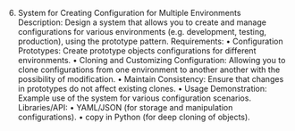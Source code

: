 6. System for Creating Configuration for Multiple Environments
Description:
Design a system that allows you to create and manage
configurations for various environments (e.g. development, testing,
production), using the prototype pattern.
Requirements:
• Configuration Prototypes: Create prototype objects
configurations for different environments.
• Cloning and Customizing Configuration:
Allowing you to clone configurations from one environment to another
another with the possibility of modification.
• Maintain Consistency: Ensure that changes in
prototypes do not affect existing clones.
• Usage Demonstration: Example use of the system for
various configuration scenarios.
Libraries/API:
• YAML/JSON (for storage and manipulation
configurations).
• copy in Python (for deep cloning of objects).
